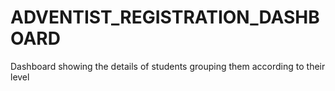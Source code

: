 # ADVENTIST_REGISTRATION_DASHBOARD
Dashboard showing the details of students grouping them according to their level
